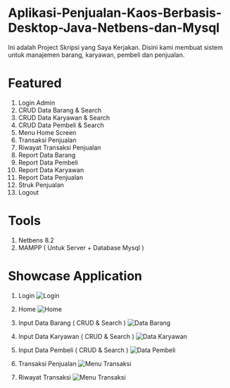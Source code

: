 # Aplikasi-Penjualan-Kaos-Berbasis-Desktop-Java-Netbens-dan-Mysql
Ini adalah Project Skripsi yang Saya Kerjakan. Disini kami membuat sistem untuk manajemen barang, karyawan, pembeli dan penjualan.

# Featured
1. Login Admin
2. CRUD Data Barang & Search
3. CRUD Data Karyawan & Search
4. CRUD Data Pembeli & Search
5. Menu Home Screen 
6. Transaksi Penjualan
7. Riwayat Transaksi Penjualan
8. Report Data Barang
9. Report Data Pembeli
10. Report Data Karyawan
11. Report Data Penjualan
12. Struk Penjualan
13. Logout

# Tools
1. Netbens 8.2
2. MAMPP ( Untuk Server + Database Mysql )

# Showcase Application
1. Login
![Login](https://user-images.githubusercontent.com/47202729/127761560-86391519-e92d-4cb7-8ac7-c60ba236c9d1.png)

2. Home
![Home](https://user-images.githubusercontent.com/47202729/127761570-82430d87-21a2-4436-895c-9af7d1a3d59e.png)

3. Input Data Barang ( CRUD & Search )
![Data Barang](https://user-images.githubusercontent.com/47202729/127761639-519b17b8-8d71-49ce-8cce-528b400116d2.png)

4. Input Data Karyawan ( CRUD & Search )
![Data Karyawan](https://user-images.githubusercontent.com/47202729/127761642-57deecb5-6708-4920-b7e4-92fb7115770b.png)

5. Input Data Pembeli ( CRUD & Search )
![Data Pembeli](https://user-images.githubusercontent.com/47202729/127761686-ab72aaeb-9ef2-400d-b2da-544f67f501aa.png)

6. Transaksi Penjualan
![Menu Transaksi](https://user-images.githubusercontent.com/47202729/127761706-83f47420-d4da-45fa-938d-a12c3d325a79.png)

7. Riwayat Transaksi
![Menu Transaksi](https://user-images.githubusercontent.com/47202729/127761731-17a3f1d2-8340-43fe-a816-646702c2b0c6.png)

